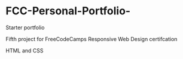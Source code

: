 # FCC-Personal-Portfolio-

Starter portfolio 

Fifth project for FreeCodeCamps Responsive Web Design certifcation 

HTML and CSS
